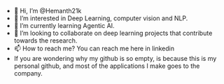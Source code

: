 - 👋 Hi, I’m @Hemanth21k
- 👀 I’m interested in Deep Learning, computer vision and NLP.
- 🌱 I’m currently learning Agentic AI.
- 💞️ I’m looking to collaborate on deep learning projects that contribute towards the research.
- 📫 How to reach me? You can reach me here in linkedin [](https://www.linkedin.com/in/hemanth21k/)
- If you are wondering why my github is so empty, is because this is my personal github, and most of the applications I make goes to the company.
